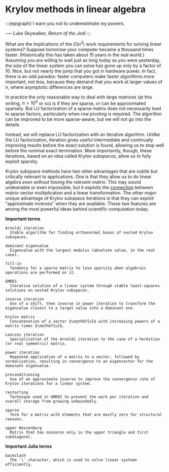 # Krylov methods in linear algebra

:::{epigraph}
I warn you not to underestimate my powers.

-— Luke Skywalker, *Return of the Jedi* 
:::

What are the implications of the $O(n^3)$ work requirements for solving linear systems? Suppose tomorrow your computer became a thousand times faster. (Historically this has taken about 15 years in the real world.) Assuming you are willing to wait just as long today as you were yesterday, the size of the linear system you can solve has gone up only by a factor of 10. Nice, but not nearly the jump that you got in hardware power. In fact, there is an odd paradox: faster computers make faster algorithms *more* important, not less, because they demand that you work at larger values of $n$, where asymptotic differences are large.

In practice the only reasonable way to deal with large matrices (at this writing, $n>10^4$ or so) is if they are sparse, or can be approximated sparsely. But LU factorization of a sparse matrix does not necessarily lead to sparse factors, particularly when row pivoting is required. The algorithm can be improved to be more sparse-aware, but we will not go into the details.

Instead, we will replace LU factorization with an iterative algorithm. Unlike the LU factorization, iteration gives useful intermediate and continually improving results before the exact solution is found, allowing us to stop well before the nominal exact termination. More importantly, though, these iterations, based on an idea called *Krylov subspaces*, allow us to fully exploit sparsity.

Krylov subspace methods have two other advantages that are subtle but critically relevant to applications. One is that they allow us to do linear algebra *even without having the relevant matrix*. This may sound undesirable or even impossible, but it exploits the [connection](matrixfree.md) between matrix-vector multiplication and a linear transformation. The other major unique advantage of Krylov subspace iterations is that they can exploit "approximate inverses" when they are available. These two features are among the most powerful ideas behind scientific computation today.

**Important terms**

```{glossary}
Arnoldi iteration
  Stable algorithm for finding orthonormal bases of nested Krylov subspaces.

dominant eigenvalue
  Eigenvalue with the largest modulus (absolute value, in the real case).

fill-in
  Tendency for a sparse matrix to lose sparsity when algebraic operations are performed on it.

GMRES
  Iterative solution of a linear system through stable least-squares solutions on nested Krylov subspaces.

inverse iteration
  Use of a shift, then inverse in power iteration to transform the eigenvalue closest to a target value into a dominant one. 

Krylov matrix
  Concatenation of a vector $\mathbf{u}$ with increasing powers of a matrix times $\mathbf{u}$.

Lanczos iteration
  Specialization of the Arnoldi iteration to the case of a hermitian (or real symmetric) matrix.

power iteration
  Repeated application of a matrix to a vector, followed by normalization, resulting in convergence to an eigenvector for the dominant eigenvalue.

preconditioning
  Use of an approximate inverse to improve the convergence rate of Krylov iterations for a linear system.

restarting
  Technique used in GMRES to prevent the work per iteration and overall storage from growing unboundedly.

sparse
  Term for a matrix with elements that are mostly zero for structural reasons.

upper Hessenberg
  Matrix that has nonzeros only in the upper triangle and first subdiagonal.

```

**Important Julia terms**

```{glossary}
backslash
  The `\` character, which is used to solve linear systems efficiently.

```
